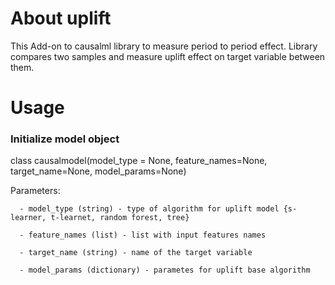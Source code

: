 # About uplift
This Add-on to causalml library to measure period to period effect. Library compares two samples and measure uplift effect on target variable between them.

# Usage
### Initialize model object

class causalmodel(model_type = None, feature_names=None, target_name=None, model_params=None)

Parameters:

      - model_type (string) - type of algorithm for uplift model {s-learner, t-learnet, random forest, tree}
      
      - feature_names (list) - list with input features names 
      
      - target_name (string) - name of the target variable
      
      - model_params (dictionary) - parametes for uplift base algorithm
      
      
